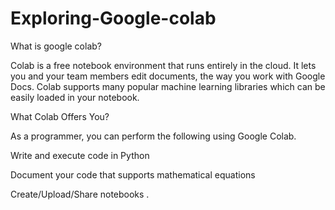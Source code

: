 # Exploring-Google-colab
What is google colab?

Colab is a free notebook environment that runs entirely in the cloud. It lets you and your team members edit documents, the way you work with Google Docs. Colab supports many popular machine learning libraries which can be easily loaded in your notebook.


What Colab Offers You?

As a programmer, you can perform the following using Google Colab.

Write and execute code in Python

Document your code that supports mathematical equations

Create/Upload/Share notebooks
.




